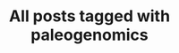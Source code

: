 ---
layout: tag
title: "All posts tagged with paleogenomics"
permalink: /weblog/tags/paleogenomics/
taxonomy: paleogenomics
---